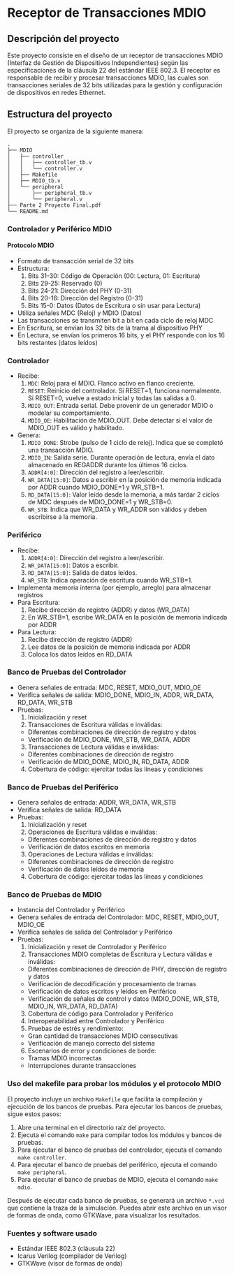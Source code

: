 # Receptor de Transacciones MDIO

## Descripción del proyecto

Este proyecto consiste en el diseño de un receptor de transacciones MDIO (Interfaz de Gestión de Dispositivos Independientes) según las especificaciones de la cláusula 22 del estándar IEEE 802.3. El receptor es responsable de recibir y procesar transacciones MDIO, las cuales son transacciones seriales de 32 bits utilizadas para la gestión y configuración de dispositivos en redes Ethernet.

## Estructura del proyecto

El proyecto se organiza de la siguiente manera:

```
.
├── MDIO
│   ├── controller
│   │   ├── controller_tb.v
│   │   └── controller.v
│   ├── Makefile
│   ├── MDIO_tb.v
│   └── peripheral
│       ├── peripheral_tb.v
│       └── peripheral.v
├── Parte 2 Proyecto Final.pdf
└── README.md
```

### Controlador y Periférico MDIO

#### Protocolo MDIO
- Formato de transacción serial de 32 bits
- Estructura:
  1. Bits 31-30: Código de Operación (00: Lectura, 01: Escritura)
  2. Bits 29-25: Reservado (0)
  3. Bits 24-21: Dirección del PHY (0-31)
  4. Bits 20-16: Dirección del Registro (0-31)
  5. Bits 15-0: Datos (Datos de Escritura o sin usar para Lectura)
- Utiliza señales MDC (Reloj) y MDIO (Datos)
- Las transacciones se transmiten bit a bit en cada ciclo de reloj MDC
- En Escritura, se envían los 32 bits de la trama al dispositivo PHY
- En Lectura, se envían los primeros 16 bits, y el PHY responde con los 16 bits restantes (datos leídos)

### Controlador
- Recibe:
  1. `MDC`: Reloj para el MDIO. Flanco activo en flanco creciente.
  2. `RESET`: Reinicio del controlador. Si RESET=1, funciona normalmente. Si RESET=0, vuelve a estado inicial y todas las salidas a 0.
  3. `MDIO_OUT`: Entrada serial. Debe provenir de un generador MDIO o modelar su comportamiento.
  4. `MDIO_OE`: Habilitación de MDIO_OUT. Debe detectar si el valor de MDIO_OUT es válido y habilitado.
- Genera:
  1. `MDIO_DONE`: Strobe (pulso de 1 ciclo de reloj). Indica que se completó una transacción MDIO.
  2. `MDIO_IN`: Salida serie. Durante operación de lectura, envía el dato almacenado en REGADDR durante los últimos 16 ciclos.
  3. `ADDR[4:0]`: Dirección del registro a leer/escribir.
  4. `WR_DATA[15:0]`: Datos a escribir en la posición de memoria indicada por ADDR cuando MDIO_DONE=1 y WR_STB=1.
  5. `RD_DATA[15:0]`: Valor leído desde la memoria, a más tardar 2 ciclos de MDC después de MDIO_DONE=1 y WR_STB=0.
  6. `WR_STB`: Indica que WR_DATA y WR_ADDR son válidos y deben escribirse a la memoria.

### Periférico
- Recibe:
  1. `ADDR[4:0]`: Dirección del registro a leer/escribir.
  2. `WR_DATA[15:0]`: Datos a escribir.
  3. `RD_DATA[15:0]`: Salida de datos leídos.
  4. `WR_STB`: Indica operación de escritura cuando WR_STB=1.
- Implementa memoria interna (por ejemplo, arreglo) para almacenar registros
- Para Escritura:
  1. Recibe dirección de registro (ADDR) y datos (WR_DATA)
  2. En WR_STB=1, escribe WR_DATA en la posición de memoria indicada por ADDR
- Para Lectura:
  1. Recibe dirección de registro (ADDR)
  2. Lee datos de la posición de memoria indicada por ADDR
  3. Coloca los datos leídos en RD_DATA

### Banco de Pruebas del Controlador
- Genera señales de entrada: MDC, RESET, MDIO_OUT, MDIO_OE
- Verifica señales de salida: MDIO_DONE, MDIO_IN, ADDR, WR_DATA, RD_DATA, WR_STB
- Pruebas:
  1. Inicialización y reset
  2. Transacciones de Escritura válidas e inválidas:
    * Diferentes combinaciones de dirección de registro y datos
    * Verificación de MDIO_DONE, WR_STB, WR_DATA, ADDR
  3. Transacciones de Lectura válidas e inválidas:
    * Diferentes combinaciones de dirección de registro
    * Verificación de MDIO_DONE, MDIO_IN, RD_DATA, ADDR
  4. Cobertura de código: ejercitar todas las líneas y condiciones

### Banco de Pruebas del Periférico
- Genera señales de entrada: ADDR, WR_DATA, WR_STB
- Verifica señales de salida: RD_DATA
- Pruebas:
  1. Inicialización y reset
  2. Operaciones de Escritura válidas e inválidas:
    * Diferentes combinaciones de dirección de registro y datos
    * Verificación de datos escritos en memoria
  3. Operaciones de Lectura válidas e inválidas:
    * Diferentes combinaciones de dirección de registro
    * Verificación de datos leídos de memoria
  4. Cobertura de código: ejercitar todas las líneas y condiciones

### Banco de Pruebas de MDIO
- Instancia del Controlador y Periférico
- Genera señales de entrada del Controlador: MDC, RESET, MDIO_OUT, MDIO_OE
- Verifica señales de salida del Controlador y Periférico
- Pruebas:
  1. Inicialización y reset de Controlador y Periférico
  2. Transacciones MDIO completas de Escritura y Lectura válidas e inválidas:
    * Diferentes combinaciones de dirección de PHY, dirección de registro y datos
    * Verificación de decodificación y procesamiento de tramas
    * Verificación de datos escritos y leídos en Periférico
    * Verificación de señales de control y datos (MDIO_DONE, WR_STB, MDIO_IN, WR_DATA, RD_DATA)
  3. Cobertura de código para Controlador y Periférico
  4. Interoperabilidad entre Controlador y Periférico
  5. Pruebas de estrés y rendimiento:
    * Gran cantidad de transacciones MDIO consecutivas
    * Verificación de manejo correcto del sistema
  6. Escenarios de error y condiciones de borde:
    * Tramas MDIO incorrectas
    * Interrupciones durante transacciones

### Uso del makefile para probar los módulos y el protocolo MDIO

El proyecto incluye un archivo `Makefile` que facilita la compilación y ejecución de los bancos de pruebas. Para ejecutar los bancos de pruebas, sigue estos pasos:

1. Abre una terminal en el directorio raíz del proyecto.
2. Ejecuta el comando `make` para compilar todos los módulos y bancos de pruebas.
3. Para ejecutar el banco de pruebas del controlador, ejecuta el comando `make controller`.
4. Para ejecutar el banco de pruebas del periférico, ejecuta el comando `make peripheral`.
5. Para ejecutar el banco de pruebas de MDIO, ejecuta el comando `make mdio`.

Después de ejecutar cada banco de pruebas, se generará un archivo `*.vcd` que contiene la traza de la simulación. Puedes abrir este archivo en un visor de formas de onda, como GTKWave, para visualizar los resultados.

### Fuentes y software usado

- Estándar IEEE 802.3 (cláusula 22)
- Icarus Verilog (compilador de Verilog)
- GTKWave (visor de formas de onda)